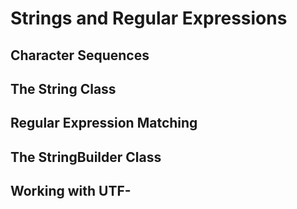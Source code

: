 # Strings and Regular Expressions
## Character Sequences
## The String Class
## Regular Expression Matching
## The StringBuilder Class
## Working with UTF-
